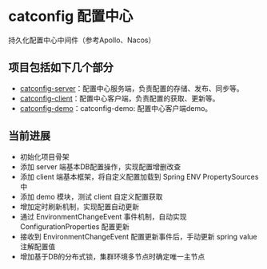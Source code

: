 # catconfig 配置中心
持久化配置中心中间件（参考Apollo、Nacos）

## 项目包括如下几个部分

* [catconfig-server](./catconfig-server)：配置中心服务端，负责配置的存储、发布、同步等。
* [catconfig-client](./catconfig-client)：配置中心客户端，负责配置的获取、更新等。
* [catconfig-demo](./catconfig-demo)：catconfig-demo: 配置中心客户端demo。

## 当前进展
* 初始化项目骨架
* 添加 server 端基本DB配置操作，实现配置增删改查
* 添加 client 端基本框架，将自定义配置加载到 Spring ENV PropertySources 中
* 添加 demo 模块，测试 client 自定义配置获取
* 增加定时刷新机制，实现配置自动更新
* 通过 EnvironmentChangeEvent 事件机制，自动实现 ConfigurationProperties 配置更新
* 接收到 EnvironmentChangeEvent 配置更新事件后，手动更新 spring value 注解配置值
* 增加基于DB的分布式锁，集群环境多节点时确定唯一主节点
